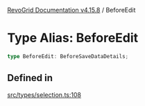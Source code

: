 [RevoGrid Documentation v4.15.8](README.md) / BeforeEdit

# Type Alias: BeforeEdit

```ts
type BeforeEdit: BeforeSaveDataDetails;
```

## Defined in

[src/types/selection.ts:108](https://github.com/revolist/revogrid/blob/2ac43d2713c9d394ff33675f959c6432bf5aa023/src/types/selection.ts#L108)
